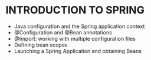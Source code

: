 # INTRODUCTION TO SPRING

- Java configuration and the Spring application context
- @Configuration and @Bean annotations
- @Import: working with multiple configuration files
- Defining bean scopes
- Launching a Spring Application and obtaining Beans 
